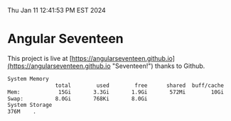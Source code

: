 Thu Jan 11 12:41:53 PM EST 2024

# Angular Seventeen


This project is live at [https://angularseventeen.github.io](https://angularseventeen.github.io "Seventeen!") thanks to Github.

```bash
System Memory
               total        used        free      shared  buff/cache   available
Mem:            15Gi       3.3Gi       1.9Gi       572Mi        10Gi        11Gi
Swap:          8.0Gi       768Ki       8.0Gi
System Storage
376M	.
```
